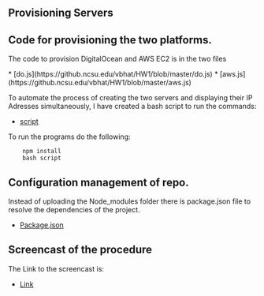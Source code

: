 ## Provisioning Servers

## Code for provisioning the two platforms.

<p>The code to provision DigitalOcean and AWS EC2 is in the two files</p>
* [do.js](https://github.ncsu.edu/vbhat/HW1/blob/master/do.js)
* [aws.js](https://github.ncsu.edu/vbhat/HW1/blob/master/aws.js)

<p>To automate the process of creating the two servers and displaying their IP Adresses simultaneously, I have created a bash script to run the commands:</p>

* [script](https://github.ncsu.edu/vbhat/HW1/blob/master/script)

To run the programs do the following:

		npm install
		bash script 
	
## Configuration management of repo.
Instead of uploading the Node_modules folder there is package.json file to resolve the dependencies of the project.

* [Package.json](https://github.ncsu.edu/vbhat/HW1/blob/master/package.json)


## Screencast of the procedure
The Link to the screencast is:
* [Link](https://youtu.be/gjxwtLtfVGM)
